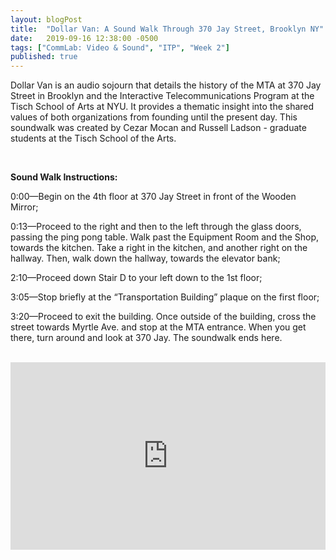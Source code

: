 ```yaml
---
layout: blogPost
title:  "Dollar Van: A Sound Walk Through 370 Jay Street, Brooklyn NY"
date:   2019-09-16 12:38:00 -0500
tags: ["CommLab: Video & Sound", "ITP", "Week 2"]
published: true
---
```


 Dollar Van is an audio sojourn that details the history of the MTA at 370 Jay Street in Brooklyn and the Interactive Telecommunications Program at the Tisch School of Arts at NYU. It provides a thematic insight into the shared values of both organizations from founding until the present day. This soundwalk was created by Cezar Mocan and Russell Ladson - graduate students at the Tisch School of the Arts.

<br/>

**Sound Walk Instructions:**

0:00—Begin on the 4th floor at 370 Jay Street in front of the Wooden Mirror;<br/>

0:13—Proceed to the right and then to the left through the glass doors, passing the ping pong table. Walk past the Equipment Room and the Shop, towards the kitchen. Take a right in the kitchen, and another right on the hallway. Then, walk down the hallway, towards the elevator bank;<br/>

2:10—Proceed down Stair D to your left down to the 1st floor;<br/>

3:05—Stop briefly at the “Transportation Building” plaque on the first floor;<br/>

3:20—Proceed to exit the building. Once outside of the building, cross the street towards Myrtle Ave. and stop at the MTA entrance. When you get there, turn around and look at 370 Jay. The soundwalk ends here.<br/>

<br/>

<iframe width="100%" height="300" scrolling="no" frameborder="no" allow="autoplay" src="https://w.soundcloud.com/player/?url=https%3A//api.soundcloud.com/tracks/682198112&color=%23ff5500&auto_play=false&hide_related=false&show_comments=true&show_user=true&show_reposts=false&show_teaser=true&visual=true"></iframe>